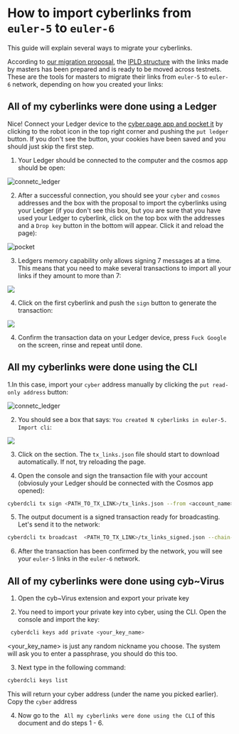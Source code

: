 # How to import cyberlinks from `euler-5` to `euler-6`
This guide will explain several ways to migrate your cyberlinks. 

According to [our migration proposal](https://cybercongress.ai/euler-6-migration/), the [IPLD structure](https://io.cybernode.ai/api/v0/dag/get?arg=bafyreibnn7bfilbmkrxm2rwk5fe6qzzdvm2xen34cjdktdoex4uylb76z4/) with the links made by masters has been prepared and is ready to be moved across testnets. These are the tools for masters to migrate their links from `euler-5` to `euler-6` network, depending on how you created your links:

## All of my cyberlinks were done using a Ledger 
Nice! Connect your Ledger device to the [cyber.page app and pocket it](https://cyber.page/pocket) by clicking to the robot icon in the top right corner and pushing the `put ledger` button. If you don't see the button, your cookies have been saved and you should just skip the first step.

1. Your Ledger should be connected to the computer and the cosmos app should be open:

![connetc_ledger](main_page.png)

2. After a successful connection, you should see your `cyber` and `cosmos` addresses and the box with the proposal to import the cyberlinks using your Ledger (if you don't see this box, but you are sure that you have used your Ledger to cyberlink, click on the top box with the addresses and a `Drop key` button in the bottom will appear. Click it and reload the page):

![pocket](ledger.png)

3. Ledgers memory capability only allows signing 7 messages at a time. This means that you need to make several transactions to import all your links if they amount to more than 7:

![](sign2.png)

4. Click on the first cyberlink and push the `sign` button to generate the transaction:

![](sign3.png)

4. Confirm the transaction data on your Ledger device, press `Fuck Google` on the screen, rinse and repeat until done. 

## All my cyberlinks were done using the CLI
1.In this case, import your `cyber` address manually by clicking the `put read-only address` button: 

![connetc_ledger](main_page.png)

2. You should see a box that says: `You created N cyberlinks in euler-5. Import cli`:

![](usecli.png)

3. Click on the section. The `tx_links.json` file should start to download automatically. If not, try reloading the page. 

4. Open the console and sign the transaction file with your account (obviosuly your Ledger should be connected with the Cosmos app opened):

```bash
cyberdcli tx sign <PATH_TO_TX_LINK>/tx_links.json --from <account_name> --output-document <PATH_TO_TX_LINK>/tx_links_signed.json --chain-id euler-6
```

5. The output document is a signed transaction ready for broadcasting. Let's send it to the network:

```bash
cyberdcli tx broadcast  <PATH_TO_TX_LINK>/tx_links_signed.json --chain-id euler-6
```

6. After the transaction has been confirmed by the network, you will see your `euler-5` links in the `euler-6` network.

## All of my cyberlinks were done using cyb~Virus
1. Open the cyb~Virus extension and export your private key

2. You need to import your private key into cyber, using the CLI. Open the console and import the key:

```bash
 cyberdcli keys add private <your_key_name>
 ```
 
 <your_key_name> is just any random nickname you choose. The system will ask you to enter a passphrase, you should do this too. 
 
 3. Next type in the following command:
 
 ```bash
 cyberdcli keys list
 ```
 
 This will return your cyber address (under the name you picked earlier). Copy the `cyber` address
 
 4. Now go to the ` All my cyberlinks were done using the CLI` of this document and do steps 1 - 6.
 

 
